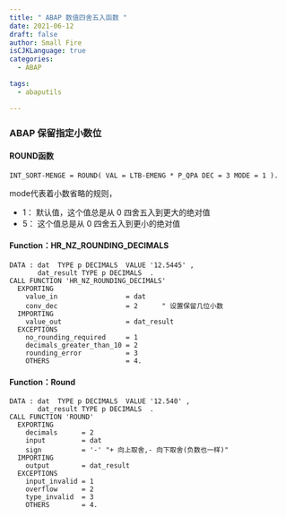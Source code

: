 ```yaml
---
title: " ABAP 数值四舍五入函数 "
date: 2021-06-12
draft: false
author: Small Fire
isCJKLanguage: true
categories: 
  - ABAP

tags: 
  - abaputils

---
```


### ABAP 保留指定小数位

#### ROUND函数

`INT_SORT-MENGE = ROUND( VAL = LTB-EMENG * P_QPA DEC = 3 MODE = 1 ).`

mode代表着小数省略的规则，

- 1： 默认值，这个值总是从 0 四舍五入到更大的绝对值
- 5： 这个值总是从 0 四舍五入到更小的绝对值

#### Function：HR_NZ_ROUNDING_DECIMALS

```ABAP
DATA : dat  TYPE p DECIMALS  VALUE '12.5445' ,
       dat_result TYPE p DECIMALS  .
CALL FUNCTION 'HR_NZ_ROUNDING_DECIMALS'
  EXPORTING
    value_in                 = dat
    conv_dec                 = 2      " 设置保留几位小数
  IMPORTING
    value_out                = dat_result
  EXCEPTIONS
    no_rounding_required     = 1
    decimals_greater_than_10 = 2
    rounding_error           = 3
    OTHERS                   = 4.
```

#### Function：Round

```ABAP
DATA : dat  TYPE p DECIMALS  VALUE '12.540' ,
       dat_result TYPE p DECIMALS  .
CALL FUNCTION 'ROUND'
  EXPORTING
    decimals      = 2
    input         = dat
    sign          = '-' "+ 向上取舍,- 向下取舍(负数也一样)"
  IMPORTING
    output        = dat_result
  EXCEPTIONS
    input_invalid = 1
    overflow      = 2
    type_invalid  = 3
    OTHERS        = 4.
```

